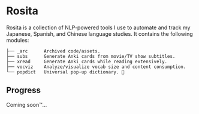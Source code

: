 # Rosita
Rosita is a collection of NLP-powered tools I use to automate and track my Japanese, Spanish, and Chinese language studies. It contains the following modules:

```
├── _arc      Archived code/assets.
├── subs      Generate Anki cards from movie/TV show subtitles.
├── xread     Generate Anki cards while reading extensively.
├── vocviz    Analyze/visualize vocab size and content consumption.
└── popdict   Universal pop-up dictionary. 🚧
```

## Progress
Coming soon™...
